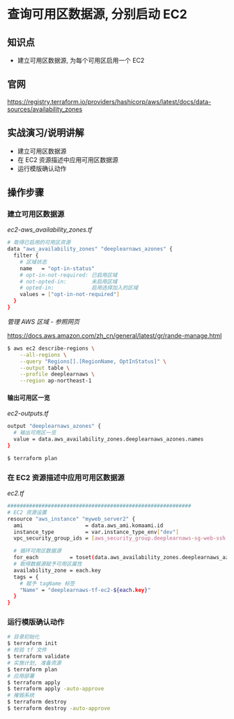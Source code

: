 查询可用区数据源, 分别启动 EC2
============================

## 知识点

* 建立可用区数据源, 为每个可用区启用一个 EC2

## 官网

https://registry.terraform.io/providers/hashicorp/aws/latest/docs/data-sources/availability_zones

## 实战演习/说明讲解

+ 建立可用区数据源
+ 在 EC2 资源描述中应用可用区数据源
+ 运行模版确认动作

## 操作步骤

### 建立可用区数据源

*ec2-aws_availability_zones.tf*

```bash
# 取得已启用的可用区资源
data "aws_availability_zones" "deeplearnaws_azones" {
  filter {
    # 区域状态
    name   = "opt-in-status"
    # opt-in-not-required: 已启用区域
    # not-opted-in:        未启用区域
    # opted-in:            启用选择加入的区域
    values = ["opt-in-not-required"]
  }
}
```

_管理 AWS 区域 - 参照网页_

https://docs.aws.amazon.com/zh_cn/general/latest/gr/rande-manage.html

```bash
$ aws ec2 describe-regions \
    --all-regions \
    --query "Regions[].[RegionName, OptInStatus]" \
    --output table \
    --profile deeplearnaws \
    --region ap-northeast-1
```

#### 输出可用区一览

*ec2-outputs.tf*

```bash
output "deeplearnaws_azones" {
  # 输出可用区一览
  value = data.aws_availability_zones.deeplearnaws_azones.names
}

$ terraform plan
```

### 在 EC2 资源描述中应用可用区数据源

*ec2.tf*

```bash
###########################################################
# EC2 资源设置
resource "aws_instance" "myweb_server2" {
  ami                    = data.aws_ami.komaami.id
  instance_type          = var.instance_type_env["dev"]
  vpc_security_group_ids = [aws_security_group.deeplearnaws-sg-web-ssh.id]

  # 循环可用区数据源
  for_each          = toset(data.aws_availability_zones.deeplearnaws_azones.names)
  # 取得数据源赋予可用区属性
  availability_zone = each.key
  tags = {
    # 赋予 tagName 标签
    "Name" = "deeplearnaws-tf-ec2-${each.key}"
  }
}
```

### 运行模版确认动作

```bash
# 目录初始化
$ terraform init
# 检验 tf 文件
$ terraform validate
# 实施计划, 准备资源
$ terraform plan
# 应用部署
$ terraform apply
$ terraform apply -auto-approve
# 摧毁系统
$ terraform destroy
$ terraform destroy -auto-approve
```

